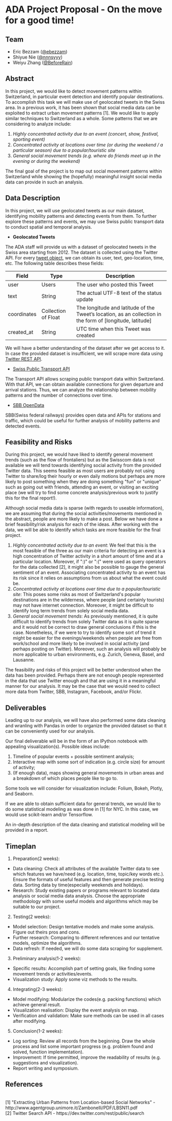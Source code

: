 # ADA Project Proposal - On the move for a good time!

## Team

* Eric Bezzam ([@ebezzam](https://github.com/ebezzam/))
* Shiyue Nie ([@nnnsyyy](https://github.com/nnnsyyy))
* Weiyu Zhang ([@BeforeRain](https://github.com/BeforeRain/))

## Abstract

In this project, we would like to detect movement patterns within Switzerland, in particular event detection and identify popular destinations. To accomplish this task we will make use of geolocated tweets in the Swiss area. In a previous work, it has been shown that social media data can be exploited to extract urban movement patterns [1]. We would like to apply similar techniques to Switzerland as a whole. Some patterns that we are considering to analyze include:

1. _Highly concentrated activity due to an event (concert, show, festival, sporting event)_
2. _Concentrated activity at locations over time (or during the weekend / a particular season) due to a popular/touristic site_
3. _General social movement trends (e.g. where do friends meet up in the evening or during the weekend)_

The final goal of the project is to map out social movement patterns within Switzerland while showing the (hopefully) meaningful insight social media data can provide in such an analysis.

## Data Description
In this project, we will use geolocated tweets as our main dataset, identifying mobility patterns and detecting events from them. To further explore these patterns and events, we may use Swiss public transport data to conduct spatial and temporal analysis. 

- **Geolocated Tweets**   

The ADA staff will provide us with a dataset of geolocated tweets in the Swiss area starting from 2012. The dataset is collected using the Twitter API. For every [tweet object](https://dev.twitter.com/overview/api/tweets), we can obtain its user, text, geo-location, time, etc. The following table describes these fields: 


| Field | Type | Description |
| ----- | ----- | ----------- |
| user | Users | The user who posted this Tweet |
| text | String | The actual UTF-8 text of the status update |
| coordinates | Collection of Float | The longitude and latitude of the Tweet’s location, as an collection in the form of [longitude, latitude] |
| created_at | String | UTC time when this Tweet was created |

We will have a better understanding of the dataset after we get access to it. In case the provided dataset is insufficient, we will scrape more data using [Twitter REST API](https://dev.twitter.com/rest/public).


- [Swiss Public Transport API](https://transport.opendata.ch/docs.html)  

The Transport API allows scraping public transport data within Switzerland. With that API, we can obtain available connections for given departure and arrival stations. Thus, we can analyze the relationship between mobility patterns and the number of connections over time.

- [SBB OpenData](http://www.sbb.ch/en/group/the-company/facts-and-figures/open-data.html)  

SBB(Swiss federal railways) provides open data and APIs for stations and traffic, which could be useful for further analysis of mobility patterns and detected events.


## Feasibility and Risks

During this project, we would have liked to identify general movement trends (such as the flow of frontaliers) but as the Swisscom data is not available we will tend towards identifying social activity from the provided Twitter data. This seems feasible as most users are probably not using Twitter to share/log their hourly or even daily motions but perhaps are more likely to post something when they are doing something "fun" or "unique" such as going out with friends, attending an event, or visiting an exciting place (we will try to find some concrete analysis/previous work to justify this for the final report!).

Although social media data is sparse (with regards to useable information), we are assuming that during the social activities/movements mentioned in the abstract, people are more likely to make a post. Below we have done a brief feasibility/risk analysis for each of the ideas. After working with the data, we will be able to identify which tasks are more feasible for the final project.

1. _Highly concentrated activity due to an event_: We feel that this is the most feasible of the three as our main criteria for detecting an event is a high concentration of Twitter activity in a short amount of time and at a particular location. Moreover, if ":)" or ":(" were used as query operators for the data collected [2], it might also be possible to gauge the general sentiment of an event. Associating concentrated activity to an event has its risk since it relies on assumptions from us about what the event could be.
2. _Concentrated activity at locations over time due to a popular/touristic site_: This poses some risks as most of Switzerland's popular destinations are in the wilderness, where people (and certainly tourists) may not have internet connection. Moreover, it might be difficult to identify long term trends from solely social media data. 
3. _General social movement trends_: As previously mentioned, it is quite difficult to identify trends from solely Twitter data as it is quite sparse and it would not be correct to draw general conclusions if this is the case. Nonetheless, if we were to try to identify some sort of trend it might be easier for the evenings/weekends when people are free from work/school and more likely to be involved in social activity (and perhaps posting on Twitter). Moreover, such an analysis will probably be more applicable to urban environments, e.g. Zurich, Geneva, Basel, and Lausanne.

The feasibility and risks of this project will be better understood when the data has been provided. Perhaps there are not enough people represented in the data that use Twitter enough and that are using it in a meaningful manner for our analysis. It may be the case that we would need to collect more data from Twitter, SBB, Instagram, Facebook, and/or Flickr.


## Deliverables

Leading up to our analysis, we will have also performed some data cleaning and wranling with Pandas in order to organize the provided dataset so that it can be conveniently used for our analysis.

Our final deliverable will be in the form of an IPython notebook with appealing visualization(s). Possible ideas include:

1. Timeline of popular events + possible sentiment analysis;
2. Interactive map with some sort of indication (e.g. circle size) for amount of activity;
3. (If enough data), maps showing general movements in urban areas and a breakdown of which places people like to go to. 

Some tools we will consider for visualization include: Folium, Bokeh, Plotly, and Seaborn.

If we are able to obtain sufficient data for general trends, we would like to do some statistical modeling as was done in [1] for NYC. In this case, we would use scikit-learn and/or Tensorflow. 

An in-depth description of the data cleaning and statistical modeling will be provided in a report.

## Timeplan

1. Preparation(2 weeks): 

  - Data cleaning: Check all attributes of the available Twitter data to see which features we have/need (e.g. location, time, topic/key words etc.). Ensure the formats of useful features and then generate precise testing data. Sorting data by time(especially weekends and holidays). 
  - Research: Study existing papers or programs relevant to located data analysis or social media data analysis. Choose the appropriate methodology with some useful models and algorithms which may be suitable to our project.
  
2. Testing(2 weeks):

  - Model selection: Design tentative models and make some analysis. Figure out theirs pros and cons.
  - Further research: Comparing to different references and our tentative models, optimize the algorithms.
  - Data refresh: If needed, we will do some data scraping for supplement.
  
3. Preliminary analysis(1-2 weeks):

  - Specific results: Accomplish part of setting goals, like finding some movement trends or activities/events.
  - Visualization study: Apply some viz methods to the results.
  
4. Integrating(2-3 weeks):

  - Model modifying: Modularize the codes(e.g. packing functions) which achieve general result.
  - Visualization realisation: Display the event analysis on map.
  - Verification and validation: Make sure methods can be used in all cases after modifying.
  
5. Conclusion(1-2 weeks):

  - Log sorting: Review all records from the beginning. Draw the whole process and list some important progress (e.g. problem found and solved, function implementation).
  - Improvement: If time permitted, improve the readability of results (e.g. suggestions and visualization).
  - Report writing and symposium.


## References
<br>
[1] "Extracting Urban Patterns from Location-based Social Networks" - http://www.agentgroup.unimore.it/Zambonelli/PDF/LBSN11.pdf
<br>
[2] Twitter Search API - https://dev.twitter.com/rest/public/search

